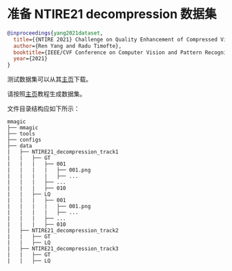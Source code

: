 # 准备 NTIRE21 decompression 数据集

<!-- [DATASET] -->

```bibtex
@inproceedings{yang2021dataset,
  title={{NTIRE 2021} Challenge on Quality Enhancement of Compressed Video: Dataset and Study},
  author={Ren Yang and Radu Timofte},
  booktitle={IEEE/CVF Conference on Computer Vision and Pattern Recognition Workshops},
  year={2021}
}
```

测试数据集可以从其[主页](https://github.com/RenYang-home/NTIRE21_VEnh)下载。

请按照[主页](https://github.com/RenYang-home/NTIRE21_VEnh)教程生成数据集。

文件目录结构应如下所示：

```text
mmagic
├── mmagic
├── tools
├── configs
├── data
|   ├── NTIRE21_decompression_track1
|   |   ├── GT
|   |   |   ├── 001
|   |   |   |   ├── 001.png
|   |   |   |   ├── ...
|   |   |   ├── ...
|   |   |   ├── 010
|   |   ├── LQ
|   |   |   ├── 001
|   |   |   |   ├── 001.png
|   |   |   |   ├── ...
|   |   |   ├── ...
|   |   |   ├── 010
|   ├── NTIRE21_decompression_track2
|   |   ├── GT
|   |   ├── LQ
|   ├── NTIRE21_decompression_track3
|   |   ├── GT
|   |   ├── LQ
```
